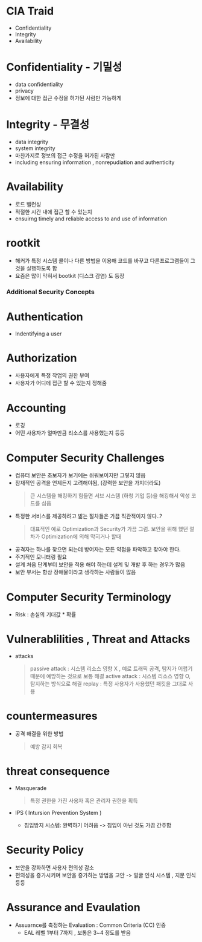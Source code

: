 # CIA Traid
- Confidentiality
- Integrity
- Availability

# Confidentiality - 기밀성
- data confidentiality
- privacy
- 정보에 대한 접근 수정을 허가된 사람만 가능하게


# Integrity - 무결성
- data integrity
- system integrity
- 마찬가지로 정보의 접근 수정을 허가된 사람만
- including ensuring information , nonrepudiation and authenticity

# Availability
- 로드 밸런싱
- 적절한 시간 내에 접근 할 수 있는지
- ensuirng timely and reliable access to and use of information

# rootkit
- 해커가 특정 시스템 콜이나 다른 방법을 이용해 코드를 바꾸고 다른프로그램들이 그것을 실행하도록 함
- 요즘은 많이 막혀서 bootkit (디스크 감염) 도 등장

### Additional Security Concepts
# Authentication
- Indentifying a user
# Authorization
- 사용자에게 특정 작업의 권한 부여
- 사용자가 어디에 접근 할 수 있는지 정해줌
# Accounting
- 로깅
- 어떤 사용자가 얼마만큼 리소스를 사용했는지 등등

# Computer Security Challenges
- 컴퓨터 보안은 초보자가 보기에는 쉬워보이지만 그렇지 않음
- 잠재적인 공격을 언제든지 고려해야됨, (강력한 보안을 가지더라도)
    > 큰 시스템을 해킹하기 힘들면 서브 시스템 (하청 기업 등)을 해킹해서 악성 코드를 심음
- 특정한 서비스를 제공하려고 밞는 절차들은 가끔 직관적이지 않다..?
    > 대표적인 예로 Optimization과 Security가 가끔 그럼. 보안을 위해 했던 절차가 Optimization에 의해 막히거나 할때
- 공격자는 하나를 찾으면 되는데 방어자는 모든 약점을 파악하고 찾아야 한다.
- 주기적인 모니터링 필요
- 설계 처음 단계부터 보안을 적용 해야 하는데 설계 및 개발 후 하는 경우가 많음
- 보안 부서는 항상 장애물이라고 생각하는 사람들이 많음

# Computer Security Terminology
- Risk : 손실의 기대값 * 확률


# Vulnerablilities , Threat and Attacks
- attacks
    > passive attack : 시스템 리소스 영향 X , 예로 트래픽 공격, 탐지가 어렵기 때문에 예방하는 것으로 보통 해결
    > active attack : 시스템 리소스 영향 O, 탐지하는 방식으로 해결
            replay : 특정 사용자가 사용했던 패킷을 그대로 사용
# countermeasures
- 공격 해결을 위한 방법
    > 예방
    > 감지
    > 회복
    
# threat consequence
- Masquerade
    > 특정 권한을 가진 사용자 혹은 관리자 권한을 획득
    

- IPS ( Intursion Prevention System )
    - 침입방지 시스템: 완벽하기 어려움 -> 침입이 아닌 것도 가끔 간주함

# Security Policy
- 보안을 강화하면 사용자 편의성 감소
- 편의성을 증가시키며 보안을 증가하는 방법을 고안 -> 얼굴 인식 시스템 , 지문 인식 등등

# Assurance and Evaulation
- Assuarnce를 측정하는 Evaluation : Common Criteria (CC) 인증
    - EAL 레벨 1부터 7까지 , 보통은 3~4 정도를 받음
